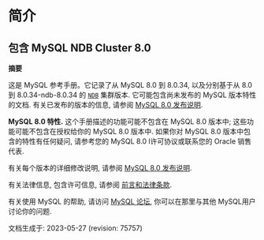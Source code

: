 # 简介

## 包含 MySQL NDB Cluster 8.0

**摘要**

这是 MySQL 参考手册。它记录了从 MySQL 8.0 到 8.0.34, 以及分别基于从 8.0 到 8.0.34-ndb-8.0.34 的 [`NDB`](/mysql-cluster.html) 集群版本. 它可能包含尚未发布的 MySQL 版本特性的文档. 有关已发布的版本的信息, 请参阅 [MySQL 8.0 发布说明](https://dev.mysql.com/doc/relnotes/mysql/8.0/en/).

**MySQL 8.0 特性.** 这个手册描述的功能可能不包含在 MySQL 8.0 版本中; 这些功能可能不包含在授权给你的 MySQL 8.0 版本中. 如果你对 MySQL 8.0 版本中包含的特性有任何疑问, 请参考您的 MySQL 8.0 l许可协议或联系您的 Oracle 销售代表.

有关每个版本的详细修改说明, 请参阅 [MySQL 8.0 发布说明](https://dev.mysql.com/doc/relnotes/mysql/8.0/en/).

有关法律信息, 包含许可信息, 请参阅 
[前言和法律条款](/preface.html).

有关使用 MySQL 的帮助, 请访问 [MySQL 论坛](http://forums.mysql.com/), 你可以在那里与其他  MySQL用户讨论你的问题.

文档生成于: 2023-05-27 (revision: 75757)
